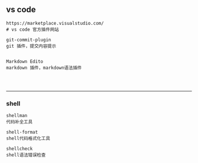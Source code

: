 

## vs code


```
https://marketplace.visualstudio.com/
# vs code 官方插件网站
```


```
git-commit-plugin
git 插件，提交内容提示


Markdown Edito
markdown 插件，markdown语法插件




```
****

### shell
```
shellman 
代码补全工具

shell-format
shell代码格式化工具

shellcheck
shell语法错误检查


```

